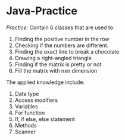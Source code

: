 # Java-Practice

*Practice:*
Contain 6 classes that are used to:
1. Finding the positive number in the row
2. Checking if the numbers are different.
3. Finding the exact line to break a chocolate
4. Drawing a right-angled triangle
5. Finding if the matrix is pretty or not
6. Fill the matrix with nxn dimension

The applied knowledge include:
1. Data type
2. Access modifiers
3. Variables
4. For function
5. If, if else, else statement
6. Methods
7. Scanner